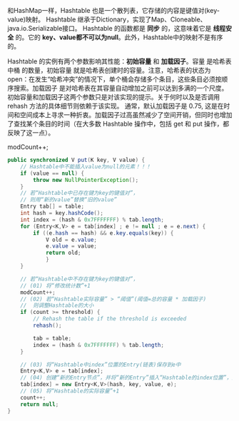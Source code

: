 
和HashMap一样，Hashtable 也是一个散列表，它存储的内容是键值对(key-value)映射。
Hashtable 继承于Dictionary，实现了Map、Cloneable、java.io.Serializable接口。
Hashtable 的函数都是 **同步** 的，这意味着它是 **线程安全** 的。它的 **key、value都不可以为null**。此外，Hashtable中的映射不是有序的。

Hashtable 的实例有两个参数影响其性能：**初始容量** 和 **加载因子**。容量 是哈希表中桶 的数量，初始容量 就是哈希表创建时的容量。注意，哈希表的状态为 open：在发生“哈希冲突”的情况下，单个桶会存储多个条目，这些条目必须按顺序搜索。加载因子 是对哈希表在其容量自动增加之前可以达到多满的一个尺度。初始容量和加载因子这两个参数只是对该实现的提示。关于何时以及是否调用 rehash 方法的具体细节则依赖于该实现。
通常，默认加载因子是 0.75, 这是在时间和空间成本上寻求一种折衷。加载因子过高虽然减少了空间开销，但同时也增加了查找某个条目的时间（在大多数 Hashtable 操作中，包括 get 和 put 操作，都反映了这一点）。

modCount++;

```java
public synchronized V put(K key, V value) {
    // Hashtable中不能插入value为null的元素！！！
    if (value == null) {
        throw new NullPointerException();
    }
    // 若“Hashtable中已存在键为key的键值对”，
    // 则用“新的value”替换“旧的value”
    Entry tab[] = table;
    int hash = key.hashCode();
    int index = (hash & 0x7FFFFFFF) % tab.length;
    for (Entry<K,V> e = tab[index] ; e != null ; e = e.next) {
        if ((e.hash == hash) && e.key.equals(key)) {
            V old = e.value;
            e.value = value;
            return old;
            }
    }

    // 若“Hashtable中不存在键为key的键值对”，
    // (01) 将“修改统计数”+1
    modCount++;
    // (02) 若“Hashtable实际容量” > “阈值”(阈值=总的容量 * 加载因子)
    //  则调整Hashtable的大小
    if (count >= threshold) {
        // Rehash the table if the threshold is exceeded
        rehash();

        tab = table;
        index = (hash & 0x7FFFFFFF) % tab.length;
    }

    // (03) 将“Hashtable中index”位置的Entry(链表)保存到e中
    Entry<K,V> e = tab[index];
    // (04) 创建“新的Entry节点”，并将“新的Entry”插入“Hashtable的index位置”，并设置e为“新的Entry”的下一个元素(即“新Entry”为链表表头)。        
    tab[index] = new Entry<K,V>(hash, key, value, e);
    // (05) 将“Hashtable的实际容量”+1
    count++;
    return null;
}
```
